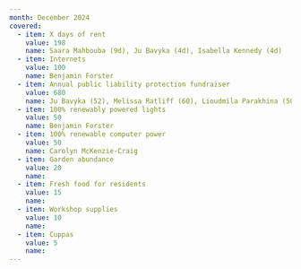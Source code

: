 ```yaml
---
month: December 2024
covered:
  - item: X days of rent
    value: 198
    name: Saara Mahbouba (9d), Ju Bavyka (4d), Isabella Kennedy (4d)
  - item: Internets
    value: 100
    name: Benjamin Forster
  - item: Annual public liability protection fundraiser
    value: 680
    name: Ju Bavyka (52), Melissa Ratliff (60), Lioudmila Parakhina (50), Matthew Hopkins (60)
  - item: 100% renewably powered lights
    value: 50
    name: Benjamin Forster
  - item: 100% renewable computer power
    value: 50
    name: Carolyn McKenzie-Craig
  - item: Garden abundance
    value: 20
    name: 
  - item: Fresh food for residents
    value: 15
    name: 
  - item: Workshop supplies
    value: 10
    name: 
  - item: Cuppas
    value: 5
    name: 
---
```

